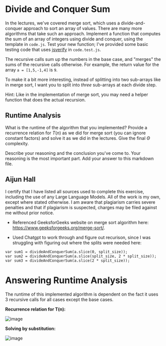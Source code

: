 # Divide and Conquer Sum

In the lectures, we've covered merge sort, which uses a divide-and-conquer
approach to sort an array of values. There are many more algorithms that take
such an approach. Implement a function that computes the sum of an array of
integers using divide and conquer, using the template in `code.js`. Test your
new function; I've provided some basic testing code that uses
[jsverify](https://jsverify.github.io/) in `code.test.js`.

The recursive calls sum up the numbers in the base case, and "merges" the sums
of the recursive calls otherwise. For example, the return value for the array `a
= [1,5,-1,4]` is `9`.

To make it a bit more interesting, instead of splitting into two sub-arrays like
in merge sort, I want you to split into *three* sub-arrays at each divide step.

Hint: Like in the implementation of merge sort, you may need a helper function
that does the actual recursion.

## Runtime Analysis

What is the runtime of the algorithm that you implemented? Provide a recurrence
relation for $T(n)$ as we did for merge sort (you can ignore constant factors)
and solve it as we did in the lectures. Give the final $\Theta$ complexity.

Describe your reasoning and the conclusion you've come to. Your reasoning is the
most important part. Add your answer to this markdown file.

## Aijun Hall

I certify that I have listed all sources used to complete this exercise, including the use of any Large Language Models. All of the work is my own, except where stated otherwise. I am aware that plagiarism carries severe penalties and that if plagiarism is suspected, charges may be filed against me without prior notice.

- Referenced GeeksforGeeks website on merge sort algorithm here: https://www.geeksforgeeks.org/merge-sort/.

- Used Chatgpt to work through and figure out recurison, since I was struggling with figuring out where the splits were needed here:
```
var sum1 = divideAndConquerSum(a.slice(0, split_size));
var sum2 = divideAndConquerSum(a.slice(split_size, 2 * split_size));
var sum3 = divideAndConquerSum(a.slice(2 * split_size));
```

# Answering Runtime Analysis

The runtime of this implemented algorithm is dependent on the fact it uses 3 recursive calls for all cases except the base cases.

**Recurrence relation for T(n):**


![image](https://github.com/user-attachments/assets/52444936-b489-4d1e-b286-192c6914ec85)

**Solving by substitution:**


![image](https://github.com/user-attachments/assets/081e8432-820d-49f3-8320-414fc2584b43)
